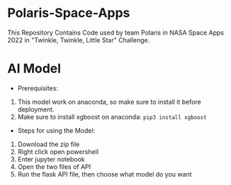 # Polaris-Space-Apps
This Repository Contains Code used by team Polaris in NASA Space Apps 2022 in "Twinkle, Twinkle, Little Star" Challenge.

# AI Model
- Prerequisites:
1. This model work on anaconda, so make sure to install it before deployment.
2. Make sure to install xgboost on anaconda:
`pip3 install xgboost`

- Steps for using the Model: 
1. Download the zip file
2. Right click open powershell
3. Enter jupyter notebook
4. Open the two files of API
5. Run the flask API file, then choose what model do you want
